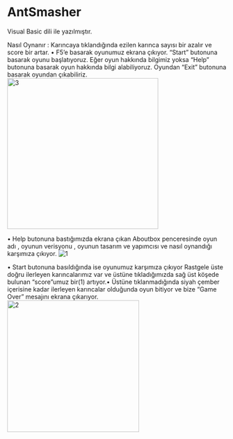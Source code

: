 # AntSmasher
Visual Basic dili ile yazılmıştır.

Nasıl Oynanır :  Karıncaya tıklandığında  ezilen karınca sayısı bir azalır  ve score bir artar.
•	F5’e basarak oyunumuz ekrana çıkıyor. “Start” butonuna basarak oyunu başlatıyoruz.  Eğer oyun hakkında bilgimiz yoksa 
“Help” butonuna basarak oyun hakkında bilgi alabiliyoruz. Oyundan “Exit” butonuna basarak oyundan çıkabiliriz.
<img width="347" alt="3" src="https://user-images.githubusercontent.com/58169359/86536652-f4b32b80-bef1-11ea-89ec-e55b72d7b264.png">


•	Help butonuna bastığımızda ekrana çıkan Aboutbox penceresinde oyun adı , oyunun verisyonu ,
oyunun tasarım ve yapımcısı ve nasıl oynandığı karşımıza çıkıyor.
![1](https://user-images.githubusercontent.com/58169359/86536537-25469580-bef1-11ea-878b-8a0e74575dcd.jpg)

•	Start butonuna basıldığında ise oyunumuz karşımıza çıkıyor Rastgele üste doğru ilerleyen karıncalarımız var ve üstüne tıkladığımızda sağ üst köşede bulunan “score”umuz bir(1) artıyor.•	Üstüne tıklanmadığında siyah çember içerisine kadar ilerleyen karıncalar olduğunda oyun bitiyor ve bize “Game Over” mesajını ekrana çıkarıyor.
<img width="303" alt="2" src="https://user-images.githubusercontent.com/58169359/86536575-68086d80-bef1-11ea-9709-5e67364716f7.png">



